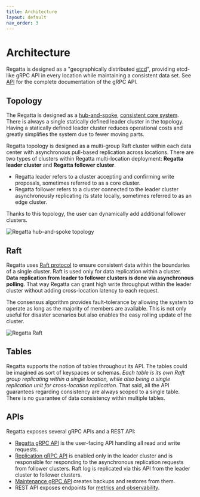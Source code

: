 ```yaml
---
title: Architecture
layout: default
nav_order: 3
---
```


# Architecture

Regatta is designed as a "geographically distributed [etcd](https://etcd.io)", providing etcd-like gRPC API in every location
while maintaining a consistent data set. See [API](/api) for the complete documentation of the gRPC API.

## Topology

The Regatta is designed as a
[hub-and-spoke](https://en.wikipedia.org/wiki/Spoke–hub_distribution_paradigm),
[consistent core system](https://martinfowler.com/articles/patterns-of-distributed-systems/consistent-core.html).
There is always a single statically defined leader cluster in the topology. Having a statically defined leader cluster
reduces operational costs and greatly simplifies the system due to fewer moving parts.

Regatta topology is designed as a multi-group Raft cluster within each data center with asynchronous
pull-based replication across locations. There are two types of clusters within Regatta multi-location deployment:
**Regatta leader cluster** and **Regatta follower cluster**.

* Regatta leader refers to a cluster accepting and confirming write proposals, sometimes referred to as a core cluster.
* Regatta follower refers to a cluster connected to the leader cluster asynchronously replicating its state locally,
  sometimes referred to as an edge cluster.

Thanks to this topology, the user can dynamically add additional follower clusters.

![Regatta hub-and-spoke topology](../static/topology.png "Regatta hub-and-spoke topology")

## Raft

Regatta uses [Raft protocol](https://raft.github.io) to ensure consistent data within the boundaries of a single cluster.
Raft is used only for data replication within a cluster. **Data replication from leader to follower clusters is
done via asynchronous polling**. That way Regatta can grant high write throughput within the
leader cluster without adding cross-location latency to each request.

The consensus algorithm provides fault-tolerance by allowing the system to operate as long as the majority of members
are available. This is not only useful for disaster scenarios but also enables the easy rolling update of the cluster.

![Regatta Raft](../static/raft.png "Regatta Raft")

## Tables

Regatta supports the notion of tables throughout its API. The tables could be imagined as sort of keyspaces or schemas.
*Each table is its own Raft group replicating within a single location, while also being a single replication unit for
cross-location replication*. That said, all the API guarantees regarding consistency are always scoped to a single table.
There is no guarantee of data consistency within multiple tables.

## APIs

Regatta exposes several gRPC APIs and a REST API:

* [Regatta gRPC API](/api/#regatta-proto) is the user-facing API handling all read and write requests.
* [Replication gRPC API](/api/#replication-proto) is enabled only in the leader cluster and is
  responsible for responding to the asynchronous replication requests from follower clusters. Raft log
  is replicated via this API from the leader cluster to follower clusters.
* [Maintenance gRPC API](/api/#maintenance-proto) creates backups and restores from them.
* REST API exposes endpoints for [metrics and observability](/operations_guide/metrics_and_observability).
